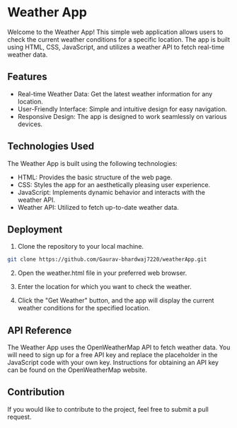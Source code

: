 
# Weather App

Welcome to the Weather App! This simple web application allows users to check the current weather conditions for a specific location. The app is built using HTML, CSS, JavaScript, and utilizes a weather API to fetch real-time weather data.
## Features

- Real-time Weather Data: Get the latest weather information for any location.
- User-Friendly Interface: Simple and intuitive design for easy navigation.
- Responsive Design: The app is designed to work seamlessly on various devices.



## Technologies Used

The Weather App is built using the following technologies:

- HTML: Provides the basic structure of the web page.
- CSS: Styles the app for an aesthetically pleasing user experience.
- JavaScript: Implements dynamic behavior and interacts with the weather API.
- Weather API: Utilized to fetch up-to-date weather data.
## Deployment

1. Clone the repository to your local machine.
```bash
git clone https://github.com/Gaurav-bhardwaj7220/weatherApp.git
```
2. Open the weather.html file in your preferred web browser.

3. Enter the location for which you want to check the weather.

4. Click the "Get Weather" button, and the app will display the current weather conditions for the specified location.
## API Reference

The Weather App uses the OpenWeatherMap API to fetch weather data. You will need to sign up for a free API key and replace the placeholder in the JavaScript code with your own key. Instructions for obtaining an API key can be found on the OpenWeatherMap website.


## Contribution
If you would like to contribute to the project, feel free to submit a pull request.
